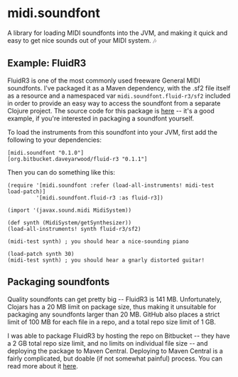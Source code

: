 # midi.soundfont

A library for loading MIDI soundfonts into the JVM, and making it quick and easy to get nice sounds out of your MIDI system. :notes:

## Example: FluidR3

FluidR3 is one of the most commonly used freeware General MIDI soundfonts. I've packaged it as a Maven dependency, with the .sf2 file itself as a resource and a namespaced var `midi.soundfont.fluid-r3/sf2` included in order to provide an easy way to access the soundfont from a separate Clojure project. 
The source code for this package is [here](https://bitbucket.org/daveyarwood/midi.soundfont.fluid-r3/src) -- it's a good example, if you're interested in packaging a soundfont yourself.

To load the instruments from this soundfont into your JVM, first add the following to your dependencies:

    [midi.soundfont "0.1.0"]
    [org.bitbucket.daveyarwood/fluid-r3 "0.1.1"]

Then you can do something like this:

    (require '[midi.soundfont :refer (load-all-instruments! midi-test load-patch)]
             '[midi.soundfont.fluid-r3 :as fluid-r3])

    (import '(javax.sound.midi MidiSystem))

    (def synth (MidiSystem/getSynthesizer))
    (load-all-instruments! synth fluid-r3/sf2)

    (midi-test synth) ; you should hear a nice-sounding piano
    
    (load-patch synth 30)
    (midi-test synth) ; you should hear a gnarly distorted guitar!

## Packaging soundfonts

Quality soundfonts can get pretty big -- FluidR3 is 141 MB. Unfortunately, Clojars has a 20 MB limit on package size, thus making it unsuitable for packaging any soundfonts larger than 20 MB. GitHub also places a strict limit of 100 MB for each file in a repo, and a total repo size limit of 1 GB. 

I was able to package FluidR3 by hosting the repo on Bitbucket -- they have a 2 GB total repo size limit, and no limits on individual file size -- and deploying the package to Maven Central. Deploying to Maven Central is a fairly complicated, but doable (if not somewhat painful) process. You can read more about it [here](https://github.com/technomancy/leiningen/blob/master/doc/DEPLOY.md).
